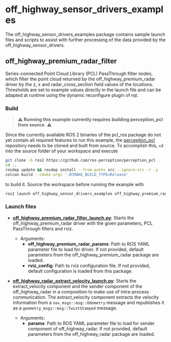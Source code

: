 # off_highway_sensor_drivers_examples

The off_highway_sensor_drivers_examples package contains sample launch files and scripts to assist
with further processing of the data provided by the off_highway_sensor_drivers.

## off_highway_premium_radar_filter

Series-connected Point Cloud Library (PCL) PassThrough filter nodes, which filter the point cloud
returned by the off_highway_premium_radar driver by the z, x and radar_cross_section field values of
the locations. Thresholds are set to example values directly in the launch file and can be adapted
at runtime using the dynamic reconfigure plugin of rqt.

### Build

> :warning: **Running this example currently requires building perception_pcl from source.**
> :warning:

Since the currently available ROS 2 binaries of the pcl_ros package do not yet contain all required
features to run this example, the [perception_pcl](https://github.com/ros-perception/perception_pcl)
repository needs to be cloned and built from source. To accomplish this, `cd` into the source folder
of your workspace and execute

```bash
git clone -b ros2 https://github.com/ros-perception/perception_pcl
cd ..
rosdep update && rosdep install --from-paths src --ignore-src -r -y
colcon build --cmake-args '-DCMAKE_BUILD_TYPE=Release'
```

to build it. Source the workspace before running the example with

```bash
ros2 launch off_highway_sensor_drivers_examples off_highway_premium_radar_filter_launch.py
```

### Launch files

* **[off_highway_premium_radar_filter_launch.py](launch/off_highway_premium_radar_filter_launch.py)**:
  Starts the off_highway_premium_radar driver with the given parameters, PCL PassThrough filters and
  rviz.
  * Arguments:
    * **off_highway_premium_radar_params**: Path to ROS YAML parameter file to load for driver. If
      not provided, default parameters from the off_highway_premium_radar package are loaded.
    * **rviz_config**: Path to rviz configuration file. If not provided, default configuration is
      loaded from this package.

* **[off_highway_radar_extract_velocity_launch.py](launch/off_highway_radar_extract_velocity_launch.py)**:
  Starts the extract_velocity component and the sender component of the off_highway_radar in
  a composition to make use of intra-process communication. The extract_velocity component extracts
  the velocity information from a `nav_msgs::msg::Odometry` message and republishes it as a
  `geometry_msgs::msg::TwistStamped` message.
  * Arguments:
    * **params**: Path to ROS YAML parameter file to load for sender component of
      off_highway_radar. If not provided, default parameters from the off_highway_radar package are
      loaded.
